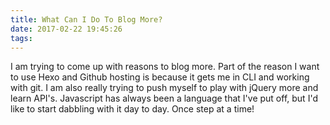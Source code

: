 ```yaml
---
title: What Can I Do To Blog More?
date: 2017-02-22 19:45:26
tags:
---
```

I am trying to come up with reasons to blog more. Part of the reason I want to use Hexo and Github hosting is because it gets me in CLI and working with git. I am also really trying to push myself to play with jQuery more and learn API's. Javascript has always been a language that I've put off, but I'd like to start dabbling with it day to day. Once step at a time!
